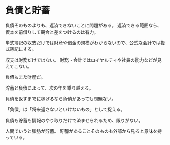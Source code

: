 # 負債と貯蓄

負債そのものよりも、返済できないことに問題がある。
返済できる範囲なら、資本を前借りして競合と差をつけるのは有力。

単式簿記の収支だけでは財産や借金の規模がわからないので、公式な会計では複式簿記にする。

収支は財務だけではない。
財務・会計ではロイヤルティや社員の能力などが見えてこない。

負債もまた財産だ。

貯蓄と負債によって、次の年を乗り越える。

負債を返すまでに稼げるなら負債があっても問題ない。

「負債」は「将来返さないといけないもの」として捉える。

負債も貯蓄も情報のやり取りだけで済ませられるため、限りがない。

人間でいうと脂肪が貯蓄。
貯蓄があることそのものも外部から見ると意味を持っている。
